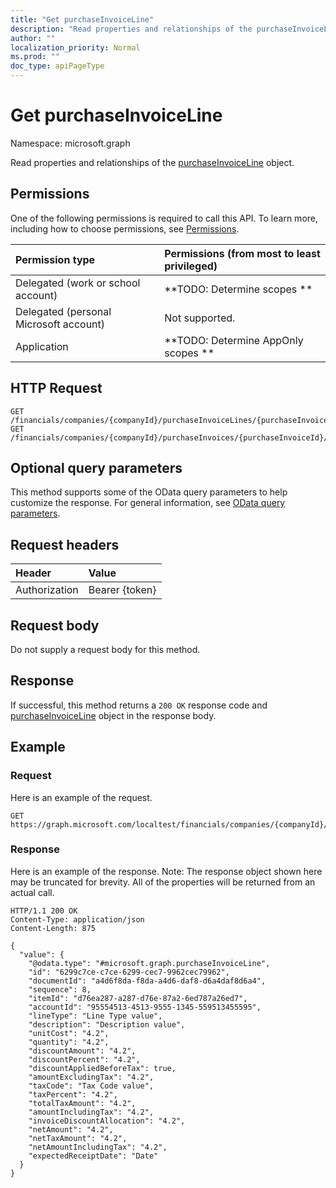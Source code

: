 ```yaml
---
title: "Get purchaseInvoiceLine"
description: "Read properties and relationships of the purchaseInvoiceLine object."
author: ""
localization_priority: Normal
ms.prod: ""
doc_type: apiPageType
---
```


# Get purchaseInvoiceLine

Namespace: microsoft.graph

Read properties and relationships of the [purchaseInvoiceLine](../resources/purchaseinvoiceline.md) object.

## Permissions
One of the following permissions is required to call this API. To learn more, including how to choose permissions, see [Permissions](/concepts/permissions-reference.md).

|Permission type|Permissions (from most to least privileged)|
|:---|:---|
|Delegated (work or school account)|**TODO: Determine scopes **|
|Delegated (personal Microsoft account)|Not supported.|
|Application|**TODO: Determine AppOnly scopes **|

## HTTP Request
<!-- {
  "blockType": "ignored"
}
-->
``` http
GET /financials/companies/{companyId}/purchaseInvoiceLines/{purchaseInvoiceLineId}
GET /financials/companies/{companyId}/purchaseInvoices/{purchaseInvoiceId}/purchaseInvoiceLines/{purchaseInvoiceLineId}
```

## Optional query parameters
This method supports some of the OData query parameters to help customize the response. For general information, see [OData query parameters](/graph/query-parameters).

## Request headers
|Header|Value|
|:---|:---|
|Authorization|Bearer {token}|

## Request body
Do not supply a request body for this method.

## Response
If successful, this method returns a `200 OK` response code and [purchaseInvoiceLine](../resources/purchaseinvoiceline.md) object in the response body.

## Example

### Request
Here is an example of the request.
<!-- {
  "blockType": "request",
  "name": "get_purchaseinvoiceline"
}
-->
``` http
GET https://graph.microsoft.com/localtest/financials/companies/{companyId}/purchaseInvoiceLines/{purchaseInvoiceLineId}
```

### Response
Here is an example of the response. Note: The response object shown here may be truncated for brevity. All of the properties will be returned from an actual call.
<!-- {
  "blockType": "response",
  "truncated": true,
  "@odata.type": "microsoft.graph.purchaseInvoiceLine"
}
-->
``` http
HTTP/1.1 200 OK
Content-Type: application/json
Content-Length: 875

{
  "value": {
    "@odata.type": "#microsoft.graph.purchaseInvoiceLine",
    "id": "6299c7ce-c7ce-6299-cec7-9962cec79962",
    "documentId": "a4d6f8da-f8da-a4d6-daf8-d6a4daf8d6a4",
    "sequence": 8,
    "itemId": "d76ea287-a287-d76e-87a2-6ed787a26ed7",
    "accountId": "95554513-4513-9555-1345-559513455595",
    "lineType": "Line Type value",
    "description": "Description value",
    "unitCost": "4.2",
    "quantity": "4.2",
    "discountAmount": "4.2",
    "discountPercent": "4.2",
    "discountAppliedBeforeTax": true,
    "amountExcludingTax": "4.2",
    "taxCode": "Tax Code value",
    "taxPercent": "4.2",
    "totalTaxAmount": "4.2",
    "amountIncludingTax": "4.2",
    "invoiceDiscountAllocation": "4.2",
    "netAmount": "4.2",
    "netTaxAmount": "4.2",
    "netAmountIncludingTax": "4.2",
    "expectedReceiptDate": "Date"
  }
}
```

